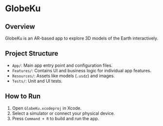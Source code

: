 # GlobeKu

## Overview
GlobeKu is an AR-based app to explore 3D models of the Earth interactively.

## Project Structure
- `App/`: Main app entry point and configuration files.
- `Features/`: Contains UI and business logic for individual app features.
- `Resources/`: Assets like models (`.usdz`) and images.
- `Tests/`: Unit and UI tests.

## How to Run
1. Open `GlobeKu.xcodeproj` in Xcode.
2. Select a simulator or connect your physical device.
3. Press `Command + R` to build and run the app.


